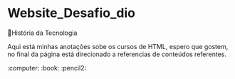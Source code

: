 # Website_Desafio_dio
 :paperclip:História da Tecnologia
<p>Aqui está minhas anotações sobe os cursos de HTML, espero que gostem, no final da página está direcionado a referencias de conteúdos referentes.</p>
:computer: :book: :pencil2: 
